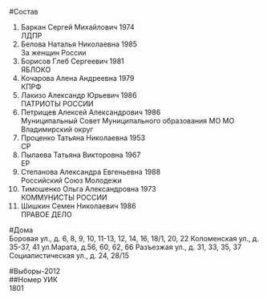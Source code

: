 #Состав  
1. Баркан Сергей Михайлович 1974  
    ЛДПР  
2. Белова Наталья Николаевна 1985  
    За женщин России  
3. Борисов Глеб Сергеевич 1981  
    ЯБЛОКО  
4. Кочарова Алена Андреевна 1979  
    КПРФ  
5. Лакизо Александр Юрьевич 1986  
    ПАТРИОТЫ РОССИИ  
6. Петрищев Алексей Александрович 1986  
    Муниципальный Совет Муниципального образования МО МО Владимирский округ  
7. Проценко Татьяна Николаевна 1953  
    СР  
8. Пылаева Татьяна Викторовна 1967  
    ЕР  
9. Степанова Александра Евгеньевна 1988  
    Российский Союз Молодежи  
10. Тимошенко Ольга Александровна 1973  
    КОММУНИСТЫ РОССИИ  
11. Шишкин Семен Николаевич 1986  
    ПРАВОЕ ДЕЛО  
  
#Дома  
Боровая ул., д. 6, 8, 9, 10, 11-13, 12, 14, 16, 18/1, 20, 22 Коломенская ул., д. 35-37, 41 ул.Марата, д.56, 60, 62, 66 Разъезжая ул., д. 31, 33, 35, 37 Социалистическая ул., д. 24, 28/15  
  
#Выборы-2012  
##Номер УИК  
1801  
